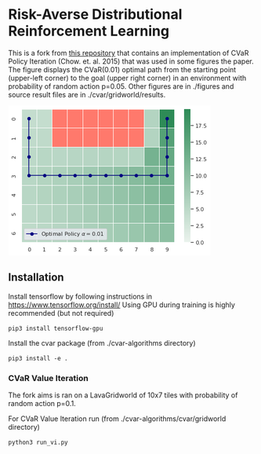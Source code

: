 # Risk-Averse Distributional Reinforcement Learning

This is a fork from [this repository](https://github.com/Silvicek/cvar-algorithms) that contains an implementation of CVaR Policy Iteration (Chow. et. al. 2015) that was used in some figures the paper. The figure displays the CVaR(0.01) optimal path from the starting point (upper-left corner) to the goal (upper right corner) in an environment with probability of random action p=0.05. Other figures are in ./figures and source result files are in ./cvar/gridworld/results.

![Optimal Path](figures/CVAR_optimal_0.01_0.05.png)


## Installation

Install tensorflow by following instructions in https://www.tensorflow.org/install/
Using GPU during training is highly recommended (but not required)

    pip3 install tensorflow-gpu


Install the cvar package (from ./cvar-algorithms directory)

    pip3 install -e .

### CVaR Value Iteration

The fork aims is ran on a LavaGridworld of 10x7 tiles with probability of random action p=0.1.

For CVaR Value Iteration run (from ./cvar-algorithms/cvar/gridworld directory)

    python3 run_vi.py



